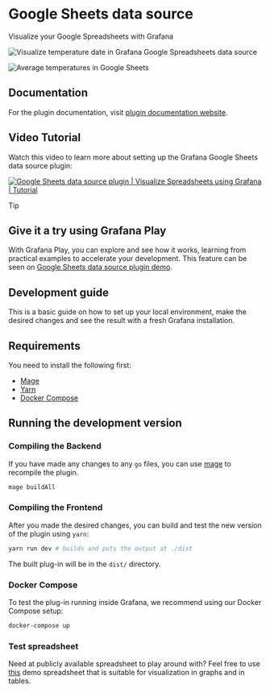 # Google Sheets data source

Visualize your Google Spreadsheets with Grafana

![Visualize temperature date in Grafana Google Spreadsheets data source](https://raw.githubusercontent.com/grafana/google-sheets-datasource/main/src/docs/img/dashboard.png)

![Average temperatures in Google Sheets](https://raw.githubusercontent.com/grafana/google-sheets-datasource/main/src/docs/img/spreadsheet.png)

## Documentation

For the plugin documentation, visit [plugin documentation website](https://grafana.com/docs/plugins/grafana-googlesheets-datasource/).

## Video Tutorial

Watch this video to learn more about setting up the Grafana Google Sheets data source plugin:

[![Google Sheets data source plugin | Visualize Spreadsheets using Grafana | Tutorial](https://img.youtube.com/vi/hqeqeQFrtSA/hq720.jpg)](https://youtu.be/hqeqeQFrtSA "Grafana Google Sheets data source plugin")

> [!TIP]
> 
> ## Give it a try using Grafana Play
> 
> With Grafana Play, you can explore and see how it works, learning from practical examples to accelerate your development. This feature can be seen on [Google Sheets data source plugin demo](https://play.grafana.org/d/ddkar8yanj56oa/visualizing-google-sheets-data).

## Development guide

This is a basic guide on how to set up your local environment, make the desired changes and see the result with a fresh Grafana installation.

## Requirements

You need to install the following first:

- [Mage](https://magefile.org/)
- [Yarn](https://yarnpkg.com/)
- [Docker Compose](https://docs.docker.com/compose/)

## Running the development version

### Compiling the Backend

If you have made any changes to any `go` files, you can use [mage](https://github.com/magefile/mage) to recompile the plugin.

```sh
mage buildAll
```

### Compiling the Frontend

After you made the desired changes, you can build and test the new version of the plugin using `yarn`:

```sh
yarn run dev # builds and puts the output at ./dist
```

The built plug-in will be in the `dist/` directory.

### Docker Compose

To test the plug-in running inside Grafana, we recommend using our Docker Compose setup:

```sh
docker-compose up
```

### Test spreadsheet

Need at publicly available spreadsheet to play around with? Feel free to use [this](https://docs.google.com/spreadsheets/d/1TZlZX67Y0s4CvRro_3pCYqRCKuXer81oFp_xcsjPpe8/edit?usp=sharing) demo spreadsheet that is suitable for visualization in graphs and in tables.
